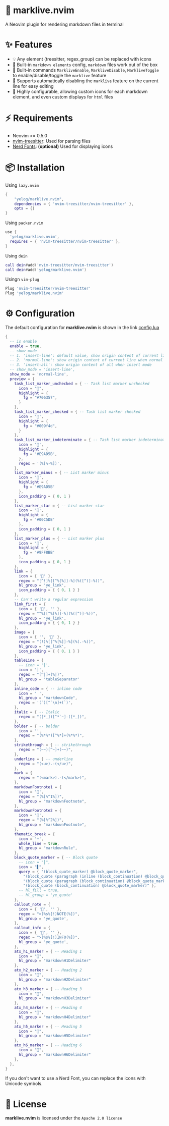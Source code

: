 # 🚀 marklive.nvim

A Neovim plugin for rendering markdown files in terminal

# ✨ Features

- 💡 Any element (treesitter, regex_group) can be replaced with icons
- 💪 Built-in `markdown elements` config, `markdown` files work out of the box
- 💞 Built-in commands `MarkliveEnable`, `MarkliveDisable`, `MarkliveToggle` to enable/disable/toggle the `marklive` feature
- 🛴 Supports automatically disabling the `marklive` feature on the current line for easy editing
- 🔎 Highly configurable, allowing custom icons for each markdown element, and even custom displays for `html` files


# ⚡️ Requirements

- Neovim >= 0.5.0
- [nvim-treesitter](https://github.com/nvim-treesitter/nvim-treesitter): Used for parsing files
- [Nerd Fonts](https://www.nerdfonts.co/): **(optional)** Used for displaying icons

# 📦 Installation

Using `lazy.nvim`

```lua
{
    "yelog/marklive.nvim",
    dependencies = { 'nvim-treesitter/nvim-treesitter' },
    opts = {}
}
```

Using `packer.nvim`

```lua
use {
  'yelog/marklive.nvim',
  requires = { 'nvim-treesitter/nvim-treesitter' },
}
```

Using `dein`

```lua
call dein#add('nvim-treesitter/nvim-treesitter')
call dein#add('yelog/marklive.nvim')
```

Usingn `vim-plug`

```lua
Plug 'nvim-treesitter/nvim-treesitter'
Plug 'yelog/marklive.nvim'
```

# ⚙️ Configuration

The default configuration for **marklive.nvim** is shown in the link [config.lua](https://github.com/yelog/marklive.nvim)

```lua
{
  -- is enable
  enable = true,
  -- show mode
  -- 1. 'insert-line': default value, show origin content of current line when insert mode and cursor is on the line
  -- 2. 'normal-line': show origin content of current line when normal mode and cursor is on the line
  -- 3. 'insert-all': show origin content of all when insert mode
  -- show_mode = 'insert-line',
  show_mode = 'normal-line',
  preview = {
    task_list_marker_unchecked = { -- Task list marker unchecked
      icon = "",
      highlight = {
        fg = "#706357",
      }
    },
    task_list_marker_checked = { -- Task list marker checked
      icon = '󰄲',
      highlight = {
        fg = "#009f4d",
      }
    },
    task_list_marker_indeterminate = { -- Task list marker indeterminate
      icon = '󰡖',
      highlight = {
        fg = '#E9AD5B',
      },
      regex = '(%[%-%])',
    },
    list_marker_minus = { -- List marker minus
      icon = '',
      highlight = {
        fg = '#E9AD5B'
      },
      icon_padding = { 0, 1 }
    },
    list_marker_star = { -- List marker star
      icon = '',
      highlight = {
        fg = '#00C5DE'
      },
      icon_padding = { 0, 1 }
    },
    list_marker_plus = { -- List marker plus
      icon = '',
      highlight = {
        fg = '#9FF8BB'
      },
      icon_padding = { 0, 1 }
    },
    link = {
      icon = { '' },
      regex = "[^!]%[[^%[%]]-%](%([^)]-%))",
      hl_group = 'ye_link',
      icon_padding = { { 0, 1 } }
    },
    -- Can't write a regular expression
    link_first = {
      icon = { '', '' },
      regex = "^%[[^%[%]]-%](%([^)]-%))",
      hl_group = 'ye_link',
      icon_padding = { { 0, 1 } }
    },
    image = {
      icon = { '', '' },
      regex = "(!)%[[^%[%]]-%](%(.-%))",
      hl_group = 'ye_link',
      icon_padding = { { 0, 1 } }
    },
    tableLine = {
      -- icon = '┃',
      icon = '│',
      regex = "[^|]+(%|)",
      hl_group = 'tableSeparator'
    },
    inline_code = { -- inline code
      icon = ' ',
      hl_group = "markdownCode",
      regex = '(`)[^`\n]+(`)',
    },
    italic = { -- Italic
      regex = "([*_])[^*`~]-([*_])",
    },
    bolder = { -- bolder
      icon = '',
      regex = "(%*%*)[^%*]+(%*%*)",
    },
    strikethrough = { -- strikethrough
      regex = "(~~)[^~]+(~~)",
    },
    underline = { -- underline
      regex = "(<u>).-(</u>)",
    },
    mark = {
      regex = "(<mark>).-(</mark>)",
    },
    markdownFootnote1 = {
      icon = '󰲠',
      regex = "(%[%^1%])",
      hl_group = "markdownFootnote",
    },
    markdownFootnote2 = {
      icon = '󰲢',
      regex = "(%[%^2%])",
      hl_group = "markdownFootnote",
    },
    thematic_break = {
      icon = '─',
      whole_line = true,
      hl_group = "markdownRule",
    },
    block_quote_marker = { -- Block quote
      -- icon = "┃",
      icon = "▋",
      query = { "(block_quote_marker) @block_quote_marker",
        "(block_quote (paragraph (inline (block_continuation) @block_quote_marker)))",
        "(block_quote (paragraph (block_continuation) @block_quote_marker))",
        "(block_quote (block_continuation) @block_quote_marker)" },
      -- hl_fill = true,
      -- hl_group = 'ye_quote'
    },
    callout_note = {
      icon = { '', '' },
      regex = ">(%s%[!)NOTE(%])",
      hl_group = 'ye_quote',
    },
    callout_info = {
      icon = { '󰙎', '' },
      regex = ">(%s%[!)INFO(%])",
      hl_group = 'ye_quote',
    },
    atx_h1_marker = { -- Heading 1
      icon = "󰉫",
      hl_group = "markdownH1Delimiter"
    },
    atx_h2_marker = { -- Heading 2
      icon = "󰉬",
      hl_group = "markdownH2Delimiter"
    },
    atx_h3_marker = { -- Heading 3
      icon = "󰉭",
      hl_group = "markdownH3Delimiter"
    },
    atx_h4_marker = { -- Heading 4
      icon = "󰉮",
      hl_group = "markdownH4Delimiter"
    },
    atx_h5_marker = { -- Heading 5
      icon = "󰉯",
      hl_group = "markdownH5Delimiter"
    },
    atx_h6_marker = { -- Heading 6
      icon = "󰉰",
      hl_group = "markdownH6Delimiter"
    },
  },
}
```
If you don't want to use a Nerd Font, you can replace the icons with Unicode symbols.


# 📝 License

**marklive.nvim** is licensed under the `Apache 2.0 license`


